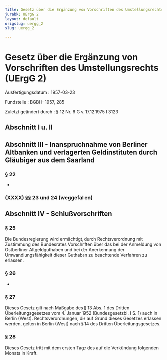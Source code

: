 ```yaml
---
Title: Gesetz über die Ergänzung von Vorschriften des Umstellungsrechts
jurabk: UErgG 2
layout: default
origslug: uergg_2
slug: uergg_2

---
```


# Gesetz über die Ergänzung von Vorschriften des Umstellungsrechts (UErgG 2)

Ausfertigungsdatum
:   1957-03-23

Fundstelle
:   BGBl I: 1957, 285

Zuletzt geändert durch
:   § 12 Nr. 6 G v. 17.12.1975 I 3123


## Abschnitt I u. II



## Abschnitt III - Inanspruchnahme von Berliner Altbanken und verlagerten Geldinstituten durch Gläubiger aus dem Saarland



### § 22

-


### (XXXX) §§ 23 und 24 (weggefallen)



## Abschnitt IV - Schlußvorschriften



### § 25

Die Bundesregierung wird ermächtigt, durch Rechtsverordnung mit
Zustimmung des Bundesrates Vorschriften über das bei der Anmeldung von
Ostberliner Altgeldguthaben und bei der Anerkennung der
Umwandlungsfähigkeit dieser Guthaben zu beachtende Verfahren zu
erlassen.


### § 26

-


### § 27

Dieses Gesetz gilt nach Maßgabe des § 13 Abs. 1 des Dritten
Überleitungsgesetzes vom 4. Januar 1952 (Bundesgesetzbl. I S. 1) auch
in Berlin (West). Rechtsverordnungen, die auf Grund dieses Gesetzes
erlassen werden, gelten in Berlin (West) nach § 14 des Dritten
Überleitungsgesetzes.


### § 28

Dieses Gesetz tritt mit dem ersten Tage des auf die Verkündung
folgenden Monats in Kraft.


